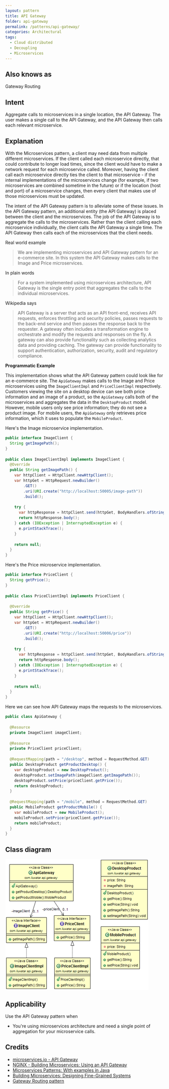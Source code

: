 ```yaml
---
layout: pattern
title: API Gateway
folder: api-gateway
permalink: /patterns/api-gateway/
categories: Architectural
tags:
  - Cloud distributed
  - Decoupling
  - Microservices
---
```


## Also knows as

Gateway Routing

## Intent

Aggregate calls to microservices in a single location, the API Gateway. The user makes a single call 
to the API Gateway, and the API Gateway then calls each relevant microservice.

## Explanation

With the Microservices pattern, a client may need data from multiple different microservices. If the 
client called each microservice directly, that could contribute to longer load times, since the 
client would have to make a network request for each microservice called. Moreover, having the 
client call each microservice directly ties the client to that microservice - if the internal 
implementations of the microservices change (for example, if two microservices are combined sometime 
in the future) or if the location (host and port) of a microservice changes, then every client that 
makes use of those microservices must be updated.

The intent of the API Gateway pattern is to alleviate some of these issues. In the API Gateway 
pattern, an additional entity (the API Gateway) is placed between the client and the microservices. 
The job of the API Gateway is to aggregate the calls to the microservices. Rather than the client 
calling each microservice individually, the client calls the API Gateway a single time. The API 
Gateway then calls each of the microservices that the client needs.

Real world example

> We are implementing microservices and API Gateway pattern for an e-commerce site. In this system 
> the API Gateway makes calls to the Image and Price microservices.

In plain words

> For a system implemented using microservices architecture, API Gateway is the single entry point 
> that aggregates the calls to the individual microservices. 

Wikipedia says

> API Gateway is a server that acts as an API front-end, receives API requests, enforces throttling 
> and security policies, passes requests to the back-end service and then passes the response back 
> to the requester. A gateway often includes a transformation engine to orchestrate and modify the 
> requests and responses on the fly. A gateway can also provide functionality such as collecting 
> analytics data and providing caching. The gateway can provide functionality to support 
> authentication, authorization, security, audit and regulatory compliance.

**Programmatic Example**

This implementation shows what the API Gateway pattern could look like for an e-commerce site. The 
`ApiGateway` makes calls to the Image and Price microservices using the `ImageClientImpl` and 
`PriceClientImpl` respectively. Customers viewing the site on a desktop device can see both price 
information and an image of a product, so the `ApiGateway` calls both of the microservices and 
aggregates the data in the `DesktopProduct` model. However, mobile users only see price information; 
they do not see a product image. For mobile users, the `ApiGateway` only retrieves price 
information, which it uses to populate the `MobileProduct`.

Here's the Image microservice implementation.

```java
public interface ImageClient {
  String getImagePath();
}

public class ImageClientImpl implements ImageClient {
  @Override
  public String getImagePath() {
    var httpClient = HttpClient.newHttpClient();
    var httpGet = HttpRequest.newBuilder()
        .GET()
        .uri(URI.create("http://localhost:50005/image-path"))
        .build();

    try {
      var httpResponse = httpClient.send(httpGet, BodyHandlers.ofString());
      return httpResponse.body();
    } catch (IOException | InterruptedException e) {
      e.printStackTrace();
    }

    return null;
  }
}
```

Here's the Price microservice implementation.

```java
public interface PriceClient {
  String getPrice();
}

public class PriceClientImpl implements PriceClient {

  @Override
  public String getPrice() {
    var httpClient = HttpClient.newHttpClient();
    var httpGet = HttpRequest.newBuilder()
        .GET()
        .uri(URI.create("http://localhost:50006/price"))
        .build();

    try {
      var httpResponse = httpClient.send(httpGet, BodyHandlers.ofString());
      return httpResponse.body();
    } catch (IOException | InterruptedException e) {
      e.printStackTrace();
    }

    return null;
  }
}
```

Here we can see how API Gateway maps the requests to the microservices.

```java
public class ApiGateway {

  @Resource
  private ImageClient imageClient;

  @Resource
  private PriceClient priceClient;

  @RequestMapping(path = "/desktop", method = RequestMethod.GET)
  public DesktopProduct getProductDesktop() {
    var desktopProduct = new DesktopProduct();
    desktopProduct.setImagePath(imageClient.getImagePath());
    desktopProduct.setPrice(priceClient.getPrice());
    return desktopProduct;
  }

  @RequestMapping(path = "/mobile", method = RequestMethod.GET)
  public MobileProduct getProductMobile() {
    var mobileProduct = new MobileProduct();
    mobileProduct.setPrice(priceClient.getPrice());
    return mobileProduct;
  }
}
```

## Class diagram

![alt text](./etc/api-gateway.png "API Gateway")

## Applicability

Use the API Gateway pattern when

* You're using microservices architecture and need a single point of aggregation for your microservice calls.

## Credits

* [microservices.io - API Gateway](http://microservices.io/patterns/apigateway.html)
* [NGINX - Building Microservices: Using an API Gateway](https://www.nginx.com/blog/building-microservices-using-an-api-gateway/)
* [Microservices Patterns: With examples in Java](https://www.amazon.com/gp/product/1617294543/ref=as_li_qf_asin_il_tl?ie=UTF8&tag=javadesignpat-20&creative=9325&linkCode=as2&creativeASIN=1617294543&linkId=ac7b6a57f866ac006a309d9086e8cfbd)
* [Building Microservices: Designing Fine-Grained Systems](https://www.amazon.com/gp/product/1491950358/ref=as_li_qf_asin_il_tl?ie=UTF8&tag=javadesignpat-20&creative=9325&linkCode=as2&creativeASIN=1491950358&linkId=4c95ca9831e05e3f0dadb08841d77bf1)
* [Gateway Routing pattern](https://docs.microsoft.com/en-us/azure/architecture/patterns/gateway-routing)
